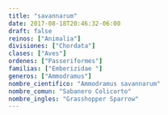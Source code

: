 ```yaml
---
title: "savannarum"
date: 2017-08-18T20:46:32-06:00
draft: false
reinos: ["Animalia"]
divisiones: ["Chordata"]
clases: ["Aves"]
ordenes: ["Passeriformes"]
familias: ["Emberizidae "]
generos: ["Ammodramus"]
nombre_cientifico: "Ammodramus savannarum"
nombre_comun: "Sabanero Colicorto"
nombre_ingles: "Grasshopper Sparrow"
---
```

